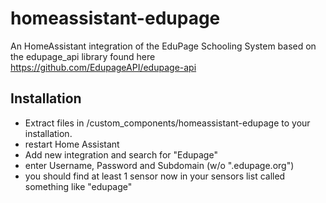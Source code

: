 # homeassistant-edupage
An HomeAssistant integration of the EduPage Schooling System based on the edupage_api library found here https://github.com/EdupageAPI/edupage-api

## Installation
* Extract files in /custom_components/homeassistant-edupage to your installation.
* restart Home Assistant
* Add new integration and search for "Edupage"
* enter Username, Password and Subdomain (w/o ".edupage.org")
* you should find at least 1 sensor now in your sensors list called something like "edupage"
